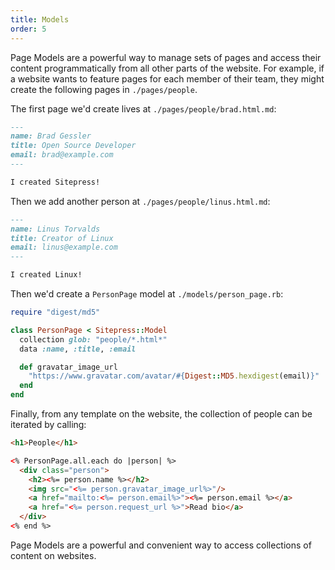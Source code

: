 ```yaml
---
title: Models
order: 5
---
```


Page Models are a powerful way to manage sets of pages and access their content programmatically from all other parts of the website. For example, if a website wants to feature pages for each member of their team, they might create the following pages in `./pages/people`.

The first page we'd create lives at `./pages/people/brad.html.md`:

```md
---
name: Brad Gessler
title: Open Source Developer
email: brad@example.com
---

I created Sitepress!
```

Then we add another person at `./pages/people/linus.html.md`:

```md
---
name: Linus Torvalds
title: Creator of Linux
email: linus@example.com
---

I created Linux!
```

Then we'd create a `PersonPage` model at `./models/person_page.rb`:

```ruby
require "digest/md5"

class PersonPage < Sitepress::Model
  collection glob: "people/*.html*"
  data :name, :title, :email

  def gravatar_image_url
    "https://www.gravatar.com/avatar/#{Digest::MD5.hexdigest(email)}"
  end
end
```

Finally, from any template on the website, the collection of people can be iterated by calling:

```html
<h1>People</h1>

<% PersonPage.all.each do |person| %>
  <div class="person">
    <h2><%= person.name %></h2>
    <img src="<%= person.gravatar_image_url%>"/>
    <a href="mailto:<%= person.email%>"><%= person.email %></a>
    <a href="<%= person.request_url %>">Read bio</a>
  </div>
<% end %>
```

Page Models are a powerful and convenient way to access collections of content on websites.